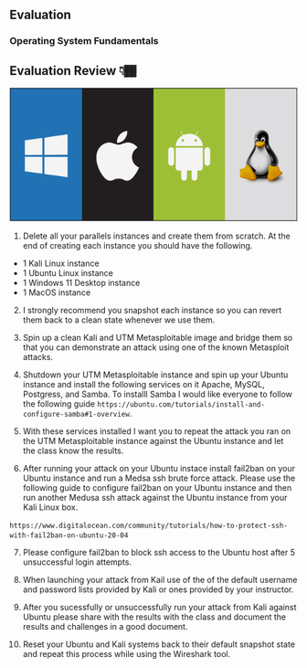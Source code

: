 ## Evaluation

### Operating System Fundamentals


## Evaluation Review 👇🏾
![Operating Systems](os.png)

1. Delete all your parallels instances and create them from scratch. At the end of creating each instance you should have the following.
 - 1 Kali Linux instance
 - 1 Ubuntu Linux instance
 - 1 Windows 11 Desktop instance
 - 1 MacOS instance

2. I strongly recommend you snapshot each instance so you can revert them back to a clean state whenever we use them.

3. Spin up a clean Kali and UTM Metasploitable image and bridge them so that you can demonstrate an attack using one of the known Metasploit attacks.

4. Shutdown your UTM Metasploitable instance and spin up your Ubuntu instance and install the following services on it Apache, MySQL, Postgress, and Samba. To installl Samba I would like everyone to follow the following guide `https://ubuntu.com/tutorials/install-and-configure-samba#1-overview`. 

5. With these services installed I want you to repeat the attack you ran on the UTM Metasploitable instance against the Ubuntu instance and let the class know the results.

6. After running your attack on your Ubuntu instace install fail2ban on your Ubuntu instance and run a Medsa ssh brute force attack. Please use the following guide to configure fail2ban on your Ubuntu instance and then run another Medusa ssh attack against the Ubuntu instance from your Kali Linux box. 

`https://www.digitalocean.com/community/tutorials/how-to-protect-ssh-with-fail2ban-on-ubuntu-20-04`

7. Please configure fail2ban to block ssh access to the Ubuntu host after 5 unsuccessful login attempts.

8. When launching your attack from Kail use of the of the default username and password lists provided by Kali or ones provided by your instructor.

9. After you sucessfully or unsuccessfully run your attack from Kali against Ubuntu please share with the results with the class and document the results and challenges in a good document.

10. Reset your Ubuntu and Kali systems back to their default snapshot state and repeat this process while using the Wireshark tool. 
